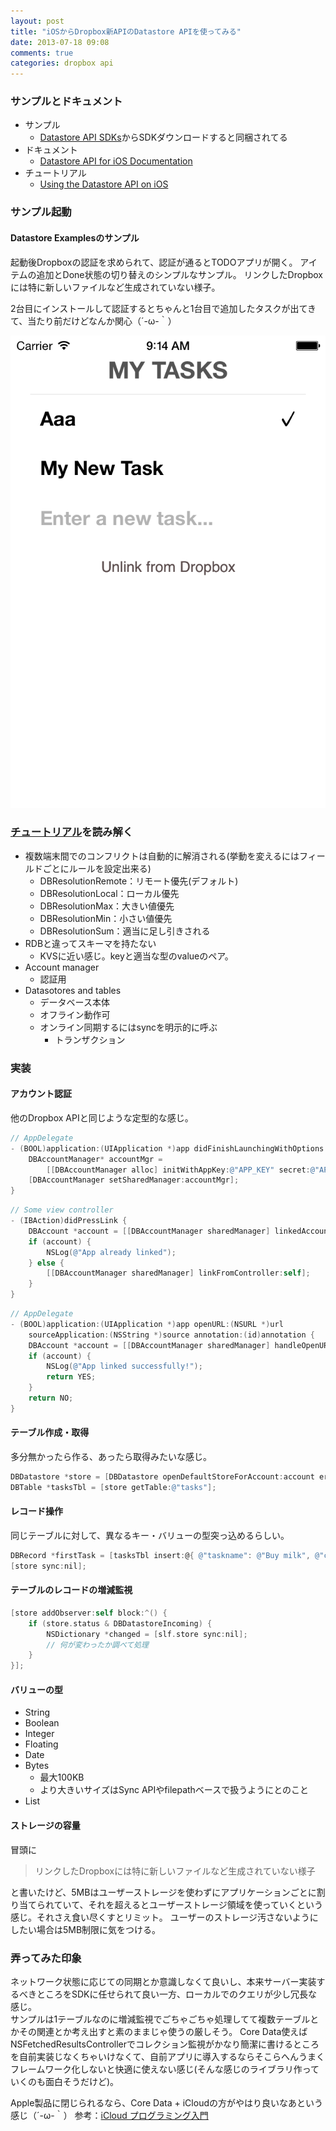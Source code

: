 ```yaml
---
layout: post
title: "iOSからDropbox新APIのDatastore APIを使ってみる"
date: 2013-07-18 09:08
comments: true
categories: dropbox api
---
```


### サンプルとドキュメント

- サンプル
  * [Datastore API SDKs](https://www.dropbox.com/developers/datastore/sdks/ios)からSDKダウンロードすると同梱されてる
- ドキュメント
  * [Datastore API for iOS Documentation](https://www.dropbox.com/developers/datastore/docs/ios)
- チュートリアル
  * [Using the Datastore API on iOS](https://www.dropbox.com/developers/datastore/tutorial/ios)

### サンプル起動

#### Datastore Examplesのサンプル

起動後Dropboxの認証を求められて、認証が通るとTODOアプリが開く。
アイテムの追加とDone状態の切り替えのシンプルなサンプル。
リンクしたDropboxには特に新しいファイルなど生成されていない様子。

2台目にインストールして認証するとちゃんと1台目で追加したタスクが出てきて、当たり前だけどなんか関心（´-ω-｀）

<!-- more -->

![todo](/images/post/todo.png)


### [チュートリアル](https://www.dropbox.com/developers/datastore/tutorial/ios)を読み解く

- 複数端末間でのコンフリクトは自動的に解消される(挙動を変えるにはフィールドごとにルールを設定出来る)
  * DBResolutionRemote：リモート優先(デフォルト)
  * DBResolutionLocal：ローカル優先
  * DBResolutionMax：大きい値優先
  * DBResolutionMin：小さい値優先
  * DBResolutionSum：適当に足し引きされる
- RDBと違ってスキーマを持たない
  * KVSに近い感じ。keyと適当な型のvalueのペア。
- Account manager
  * 認証用
- Datasotores and tables
  * データベース本体
  * オフライン動作可
  * オンライン同期するにはsyncを明示的に呼ぶ
    - トランザクション

### 実装

#### アカウント認証

他のDropbox APIと同じような定型的な感じ。

```objective-c
// AppDelegate
- (BOOL)application:(UIApplication *)app didFinishLaunchingWithOptions:(NSDictionary *)opts {
    DBAccountManager* accountMgr =
        [[DBAccountManager alloc] initWithAppKey:@"APP_KEY" secret:@"APP_SECRET"];
    [DBAccountManager setSharedManager:accountMgr];
}
```

```objective-c
// Some view controller
- (IBAction)didPressLink {
    DBAccount *account = [[DBAccountManager sharedManager] linkedAccount];
    if (account) {
        NSLog(@"App already linked");
    } else {
        [[DBAccountManager sharedManager] linkFromController:self];
    }
}
```

```objective-c
// AppDelegate
- (BOOL)application:(UIApplication *)app openURL:(NSURL *)url
    sourceApplication:(NSString *)source annotation:(id)annotation {
    DBAccount *account = [[DBAccountManager sharedManager] handleOpenURL:url];
    if (account) {
        NSLog(@"App linked successfully!");
        return YES;
    }
    return NO;
}
```

#### テーブル作成・取得

多分無かったら作る、あったら取得みたいな感じ。

```objective-c
DBDatastore *store = [DBDatastore openDefaultStoreForAccount:account error:nil];
DBTable *tasksTbl = [store getTable:@"tasks"];
```

#### レコード操作

同じテーブルに対して、異なるキー・バリューの型突っ込めるらしい。

```objective-c
DBRecord *firstTask = [tasksTbl insert:@{ @"taskname": @"Buy milk", @"completed": @NO }];
[store sync:nil];
```

#### テーブルのレコードの増減監視

```objective-c
[store addObserver:self block:^() {
    if (store.status & DBDatastoreIncoming) {
        NSDictionary *changed = [slf.store sync:nil];
        // 何が変わったか調べて処理
    }
}];
```

#### バリューの型

- String
- Boolean
- Integer
- Floating
- Date
- Bytes
  * 最大100KB
  * より大きいサイズはSync APIやfilepathベースで扱うようにとのこと
- List 

#### ストレージの容量

冒頭に

> リンクしたDropboxには特に新しいファイルなど生成されていない様子

と書いたけど、5MBはユーザーストレージを使わずにアプリケーションごとに割り当てられていて、それを超えるとユーザーストレージ領域を使っていくという感じ。それさえ食い尽くすとリミット。
ユーザーのストレージ汚さないようにしたい場合は5MB制限に気をつける。 

### 弄ってみた印象

ネットワーク状態に応じての同期とか意識しなくて良いし、本来サーバー実装するべきところをSDKに任せられて良い一方、ローカルでのクエリが少し冗長な感じ。  
サンプルは1テーブルなのに増減監視でごちゃごちゃ処理してて複数テーブルとかその関連とか考え出すと素のままじゃ使うの厳しそう。
Core Data使えばNSFetchedResultsControllerでコレクション監視がかなり簡潔に書けるところを自前実装じなくちゃいけなくて、自前アプリに導入するならそこらへんうまくフレームワーク化しないと快適に使えない感じ(そんな感じのライブラリ作っていくのも面白そうだけど)。

Apple製品に閉じられるなら、Core Data + iCloudの方がやはり良いなあという感じ（´-ω-｀）
参考：[iCloud プログラミング入門](http://d.hatena.ne.jp/glass-_-onion/20120728/1343471940)